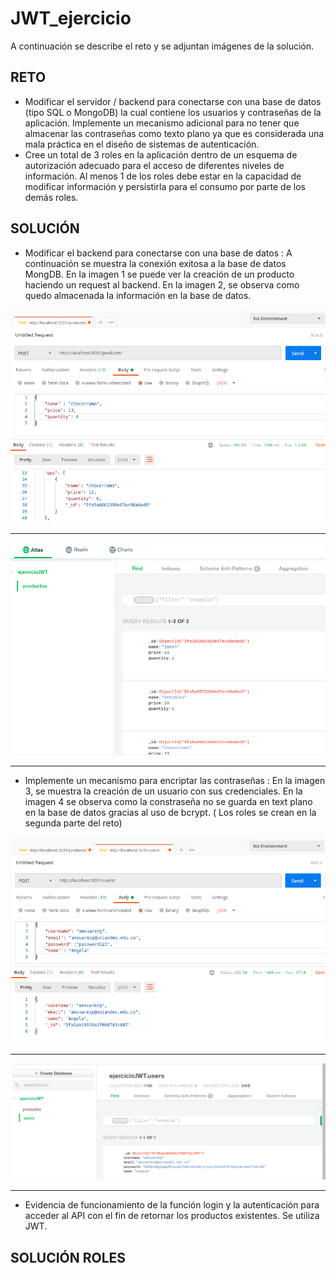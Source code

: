 # JWT_ejercicio
A continuación se describe el reto y se adjuntan imágenes de la solución.

## RETO
* Modificar el servidor / backend para conectarse con una base de datos (tipo SQL o MongoDB) la cual contiene los usuarios y contraseñas de la aplicación. Implemente un mecanismo adicional para no tener que almacenar las contraseñas como texto plano ya que es considerada una mala práctica en el diseño de sistemas de autenticación.
* Cree un total de 3 roles en la aplicación dentro de un esquema de autorización adecuado para el acceso de diferentes niveles de información. Al menos 1 de los roles debe estar en la capacidad de modificar información y persistirla para el consumo por parte de los demás roles.

## SOLUCIÓN

* Modificar el backend para conectarse con una base de datos : A continuación se muestra la conexión exitosa a la base de datos MongDB. En la imagen 1 se puede ver la creación de un producto haciendo un request al backend. En la imagen 2, se observa como quedo almacenada la información en la base de datos. 

![](https://github.com/amsuarezp18/JWT_ejercicio/blob/main/images/createProductDatabase.png)

***
![](https://github.com/amsuarezp18/JWT_ejercicio/blob/main/images/createProduct.png)

***

* Implemente un mecanismo para encriptar las contraseñas : En la imagen 3, se muestra la creación de un usuario con sus credenciales. En la imagen 4 se observa como la constraseña no se guarda en text plano en la base de datos gracias al uso de bcrypt. ( Los roles se crean en la segunda parte del reto)

![](https://github.com/amsuarezp18/JWT_ejercicio/blob/main/images/createUser.png)

***
![](https://github.com/amsuarezp18/JWT_ejercicio/blob/main/images/claveEncriptada.png)

***

* Evidencia de funcionamiento de la función login y la autenticación para acceder al API con el fin de retornar los productos existentes. Se utiliza JWT.


## SOLUCIÓN ROLES



